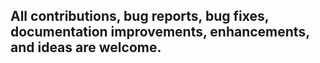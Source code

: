 ## All contributions, bug reports, bug fixes, documentation improvements, enhancements, and ideas are welcome.
 